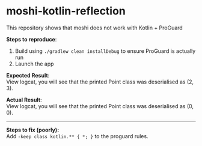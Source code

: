 # moshi-kotlin-reflection
This repository shows that moshi does not work with Kotlin + ProGuard

**Steps to reproduce**:<br />
1. Build using `./gradlew clean installDebug` to ensure ProGuard is actually run
2. Launch the app

**Expected Result**:<br />
View logcat, you will see that the printed Point class was deserialised as (2, 3).

**Actual Result**:<br />
View logcat, you will see that the printed Point class was deserialised as (0, 0).

--- 
**Steps to fix (poorly):**<br />
Add `-keep class kotlin.** { *; }` to the proguard rules. 
